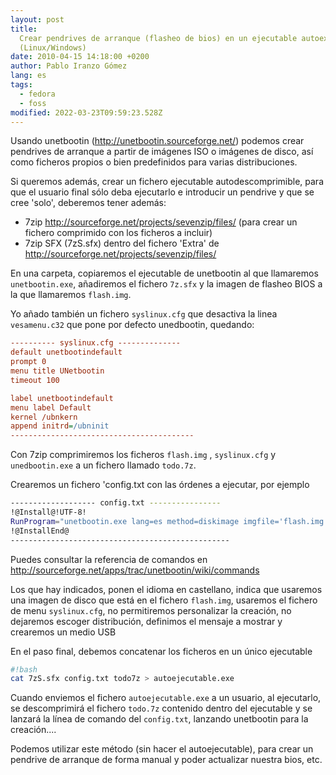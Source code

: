 ```yaml
---
layout: post
title:
  Crear pendrives de arranque (flasheo de bios) en un ejecutable autoextraible
  (Linux/Windows)
date: 2010-04-15 14:18:00 +0200
author: Pablo Iranzo Gómez
lang: es
tags:
  - fedora
  - foss
modified: 2022-03-23T09:59:23.528Z
---
```


Usando unetbootin (<http://unetbootin.sourceforge.net/>) podemos crear pendrives de arranque a partir de imágenes ISO o imágenes de disco, así como ficheros propios o bien predefinidos para varias distribuciones.

Si queremos además, crear un fichero ejecutable autodescomprimible, para que el usuario final sólo deba ejecutarlo e introducir un pendrive y que se cree 'solo', deberemos tener además:

- 7zip <http://sourceforge.net/projects/sevenzip/files/> (para crear un fichero comprimido con los ficheros a incluir)
- 7zip SFX (7zS.sfx) dentro del fichero 'Extra' de <http://sourceforge.net/projects/sevenzip/files/>

En una carpeta, copiaremos el ejecutable de unetbootin al que llamaremos `unetbootin.exe`, añadiremos el fichero `7z.sfx` y la imagen de flasheo BIOS a la que llamaremos `flash.img`.

Yo añado también un fichero `syslinux.cfg` que desactiva la linea `vesamenu.c32` que pone por defecto unedbootin, quedando:

```cfg
---------- syslinux.cfg --------------
default unetbootindefault
prompt 0
menu title UNetbootin
timeout 100

label unetbootindefault
menu label Default
kernel /ubnkern
append initrd=/ubninit
-----------------------------------------
```

Con 7zip comprimiremos los ficheros `flash.img` , `syslinux.cfg` y `unedbootin.exe` a un fichero llamado `todo.7z`.

Crearemos un fichero 'config.txt con las órdenes a ejecutar, por ejemplo

```bash
------------------- config.txt ----------------
!@Install@!UTF-8!
RunProgram="unetbootin.exe lang=es method=diskimage imgfile='flash.img' cfgfile='syslinux.cfg' nocustom=y nodistro=y  message='Presione OK para generar Pendrive de Flasheo BIOS'  installtype=USB"
!@InstallEnd@
-------------------------------------------------
```

Puedes consultar la referencia de comandos en <http://sourceforge.net/apps/trac/unetbootin/wiki/commands>

Los que hay indicados, ponen el idioma en castellano, indica que usaremos una imagen de disco que está en el fichero `flash.img`, usaremos el fichero de menu `syslinux.cfg`, no permitiremos personalizar la creación, no dejaremos escoger distribución, definimos el mensaje a mostrar y crearemos un medio USB

En el paso final, debemos concatenar los ficheros en un único ejecutable

```bash
#!bash
cat 7zS.sfx config.txt todo7z > autoejecutable.exe
```

Cuando enviemos el fichero `autoejecutable.exe` a un usuario, al ejecutarlo, se descomprimirá el fichero `todo.7z` contenido dentro del ejecutable y se lanzará la línea de comando del `config.txt`, lanzando unetbootin para la creación....

Podemos utilizar este método (sin hacer el autoejecutable), para crear un pendrive de arranque de forma manual y poder actualizar nuestra bios, etc.
